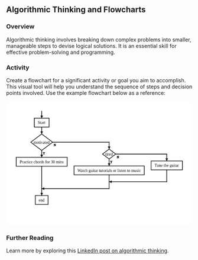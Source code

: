 ## Algorithmic Thinking and Flowcharts

### Overview
Algorithmic thinking involves breaking down complex problems into smaller, manageable steps to devise logical solutions. It is an essential skill for effective problem-solving and programming.

### Activity
Create a flowchart for a significant activity or goal you aim to accomplish. This visual tool will help you understand the sequence of steps and decision points involved. Use the example flowchart below as a reference:

![Example Flowchart](flowchart.jpeg)

### Further Reading
Learn more by exploring this [LinkedIn post on algorithmic thinking](https://www.linkedin.com/posts/iamgeekspe_algorithmic-thinking-is-the-process-involved-activity-7316471852946616320-FGCS?utm_source=share&utm_medium=member_desktop&rcm=ACoAAD8pjIMBdL2WNeD4z_asgy1kkUJaIJhrqzo&authuser=2).